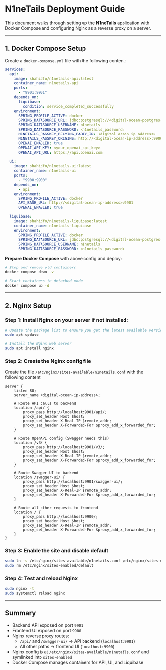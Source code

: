 # N1neTails Deployment Guide

This document walks through setting up the **N1neTails** application with Docker Compose and configuring Nginx as a reverse proxy on a server.

---

## 1. Docker Compose Setup

Create a `docker-compose.yml` file with the following content:

```yaml
services:
  api:
    image: shahidfo/n1netails-api:latest
    container_name: n1netails-api
    ports:
      - "9901:9901"
    depends_on:
      liquibase:
        condition: service_completed_successfully
    environment:
      SPRING_PROFILE_ACTIVE: docker
      SPRING_DATASOURCE_URL: jdbc:postgresql://<digital-ocean-postgres-db-url>:<digital-ocean-pstgres-db-port>/n1netails
      SPRING_DATASOURCE_USERNAME: n1netails
      SPRING_DATASOURCE_PASSWORD: <n1netails_password>
      N1NETAILS_PASSKEY_RELYING_PARTY_ID: <digital-ocean-ip-address>
      N1NETAILS_PASSKEY_ORIGINS: http://<digital-ocean-ip-address>:9900,http://<digital-ocean-ip-address>9901
      OPENAI_ENABLED: true
      OPENAI_API_KEY: <your_openai_api_key>
      OPENAI_API_URL: https://api.openai.com

  ui:
    image: shahidfo/n1netails-ui:latest
    container_name: n1netails-ui
    ports:
      - "9900:9900"
    depends_on:
      - api
    environment:
      SPRING_PROFILE_ACTIVE: docker
      API_BASE_URL: http://<digital-ocean-ip-address>:9901
      OPENAI_ENABLED: true

  liquibase:
    image: shahidfo/n1netails-liquibase:latest
    container_name: n1netails-liquibase
    environment:
      SPRING_PROFILE_ACTIVE: docker
      SPRING_DATASOURCE_URL: jdbc:postgresql://<digital-ocean-postgres-db-url>:<digital-ocean-pstgres-db-port>/n1netails
      SPRING_DATASOURCE_USERNAME: n1netails
      SPRING_DATASOURCE_PASSWORD: <n1netails_password>
```

**Prepare Docker Compose** with above config and deploy:

```bash
# Stop and remove old containers
docker compose down -v

# Start containers in detached mode
docker compose up -d
```

---

## 2. Nginx Setup

### Step 1: **Install Nginx** on your server if not installed:

```bash
# Update the package list to ensure you get the latest available versions
sudo apt update

# Install the Nginx web server
sudo apt install nginx
```

### Step 2: Create the Nginx config file

Create the file `/etc/nginx/sites-available/n1netails.conf` with the following content:

```nginx
server {
    listen 80;
    server_name <digital-ocean-ip-address>;

    # Route API calls to backend
    location /api/ {
        proxy_pass http://localhost:9901/api/;
        proxy_set_header Host $host;
        proxy_set_header X-Real-IP $remote_addr;
        proxy_set_header X-Forwarded-For $proxy_add_x_forwarded_for;
    }

    # Route OpenAPI config (Swagger needs this)
    location /v3/ {
        proxy_pass http://localhost:9901/v3/;
        proxy_set_header Host $host;
        proxy_set_header X-Real-IP $remote_addr;
        proxy_set_header X-Forwarded-For $proxy_add_x_forwarded_for;
    }

    # Route Swagger UI to backend
    location /swagger-ui/ {
        proxy_pass http://localhost:9901/swagger-ui/;
        proxy_set_header Host $host;
        proxy_set_header X-Real-IP $remote_addr;
        proxy_set_header X-Forwarded-For $proxy_add_x_forwarded_for;
    }

    # Route all other requests to frontend
    location / {
        proxy_pass http://localhost:9900/;
        proxy_set_header Host $host;
        proxy_set_header X-Real-IP $remote_addr;
        proxy_set_header X-Forwarded-For $proxy_add_x_forwarded_for;
    }
}

```

### Step 3: Enable the site and disable default

```bash
sudo ln -s /etc/nginx/sites-available/n1netails.conf /etc/nginx/sites-enabled/n1netails.conf
sudo rm /etc/nginx/sites-enabled/default
```

### Step 4: Test and reload Nginx

```bash
sudo nginx -t
sudo systemctl reload nginx
```

---

## Summary

* Backend API exposed on port `9901`
* Frontend UI exposed on port `9900`
* Nginx reverse proxy routes:
    * `/api/` and `/swagger-ui/` → API backend (`localhost:9901`)
    * All other paths → frontend UI (`localhost:9900`)
* Nginx config is at `/etc/nginx/sites-available/n1netails.conf` and symlinked into `sites-enabled`
* Docker Compose manages containers for API, UI, and Liquibase
